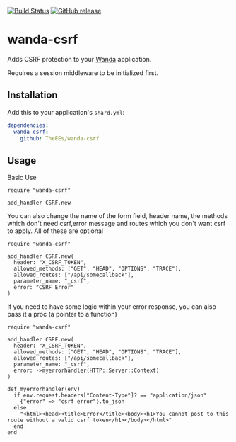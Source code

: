 [![Build Status](https://travis-ci.org/TheEEs/wanda-csrf.svg?branch=master)](https://travis-ci.org/TheEEs/wanda-csrf)
[![GitHub release](https://img.shields.io/github/release/TheEEs/wanda-csrf.svg)](https://github.com/TheEEs/wanda-csrf/releases)
# wanda-csrf

Adds CSRF protection to your [Wanda](https://github.com/TheEEs/wanda) application.

Requires a session middleware to be initialized first.

## Installation


Add this to your application's `shard.yml`:

```yaml
dependencies:
  wanda-csrf:
    github: TheEEs/wanda-csrf
```


## Usage

Basic Use
```crystal
require "wanda-csrf"

add_handler CSRF.new
```

You can also change the name of the form field, header name, the methods which don't need csrf,error message and routes which you don't want csrf to apply.
All of these are optional
```crystal
require "wanda-csrf"

add_handler CSRF.new(
  header: "X_CSRF_TOKEN",
  allowed_methods: ["GET", "HEAD", "OPTIONS", "TRACE"],
  allowed_routes: ["/api/somecallback"],
  parameter_name: "_csrf", 
  error: "CSRF Error" 
)
```

If you need to have some logic within your error response, you can also pass it a proc (a pointer to a function)


```crystal
require "wanda-csrf"

add_handler CSRF.new(
  header: "X_CSRF_TOKEN",
  allowed_methods: ["GET", "HEAD", "OPTIONS", "TRACE"],
  allowed_routes: ["/api/somecallback"],
  parameter_name: "_csrf", 
  error: ->myerrorhandler(HTTP::Server::Context)
)

def myerrorhandler(env)
  if env.request.headers["Content-Type"]? == "application/json"
    {"error" => "csrf error"}.to_json
  else
    "<html><head><title>Error</title><body><h1>You cannot post to this route without a valid csrf token</h1></body></html>"
  end
end
```
